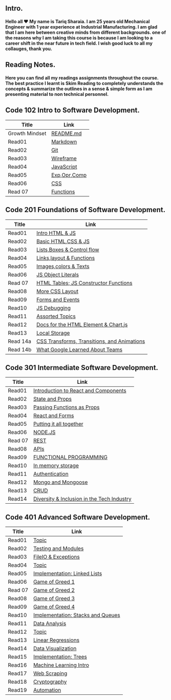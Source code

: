 ## **Intro.**

#### Hello all :heart: My name is Tariq Sharaia. I am 25 years old Mechanical Engineer with 1 year experience at Industrial Manufacturing. I am glad that I am here between creative minds from different backgrounds. one of the reasons why I am taking this course is because I am looking to a career shift in the near future in tech field.  I wish good luck to all my collauges, thank you.


## **Reading Notes.**
#### Here you can find all my readings assignments throughout the course. The best practice I learnt is Skim Reading to completely understands the concepts & summarize the outlines in a sense & simple form as I am presenting material to non technical personnel.


## **Code 102 Intro to Software Development.**

| Title      | Link |
| ----------- | ----------- |
| Growth Mindset      |  [README.md](https://tareq-zeyad.github.io/Reading-Notes/102.md/GrowthMindset) |
| Read01   |   [Markdown](https://tareq-zeyad.github.io/Reading-Notes/102.md/Read01) |
| Read02   |   [Git](https://tareq-zeyad.github.io/Reading-Notes/102.md/Read02) |
| Read03 | [Wireframe](https://tareq-zeyad.github.io/Reading-Notes/102.md/Read03) |
| Read04 | [JavaScript](https://tareq-zeyad.github.io/Reading-Notes/102.md/Read04) |
| Read05 | [Exp,Opr,Comp](https://tareq-zeyad.github.io/Reading-Notes/102.md/Read05) |
| Read06 | [CSS](https://tareq-zeyad.github.io/Reading-Notes/102.md/Read06) |
| Read 07 | [Functions](https://tareq-zeyad.github.io/Reading-Notes/102.md/Read07) |


## **Code 201 Foundations of Software Development.**

| Title      | Link |
| ----------- | ----------- |
| Read01    |  [Intro HTML & JS](https://tareq-zeyad.github.io/Reading-Notes/201.md/Read01) |
| Read02   |   [Basic HTML,CSS & JS](https://tareq-zeyad.github.io/Reading-Notes/201.md/Read02) |
| Read03 | [Lists,Boxes & Control flow](https://tareq-zeyad.github.io/Reading-Notes/201.md/Read03) |
| Read04 | [Links,layout & Functions](https://tareq-zeyad.github.io/Reading-Notes/201.md/Read04) |
| Read05 | [Images,colors & Texts](https://tareq-zeyad.github.io/Reading-Notes/201.md/Read05) |
| Read06 | [JS Object Literals](https://tareq-zeyad.github.io/Reading-Notes/201.md/Read06) |
| Read 07 | [HTML Tables; JS Constructor Functions](https://tareq-zeyad.github.io/Reading-Notes/201.md/Read07) |
| Read08    |  [More CSS Layout](https://tareq-zeyad.github.io/Reading-Notes/201.md/Read08) |
| Read09  |   [Forms and Events](https://tareq-zeyad.github.io/Reading-Notes/201.md/Read09) |
| Read10 | [JS Debugging](https://tareq-zeyad.github.io/Reading-Notes/201.md/Read10) |
| Read11 | [Assorted Topics](https://tareq-zeyad.github.io/Reading-Notes/201.md/Read11) |
| Read12 | [ Docs for the HTML <canvas> Element & Chart.js](https://tareq-zeyad.github.io/Reading-Notes/201.md/Read12) |
| Read13 | [Local Storage](https://tareq-zeyad.github.io/Reading-Notes/201.md/Read13) |
| Read 14a | [CSS Transforms, Transitions, and Animations](https://tareq-zeyad.github.io/Reading-Notes/201.md/Read14a)|
| Read 14b | [ What Google Learned About Teams](https://tareq-zeyad.github.io/Reading-Notes/201.md/Read14b)|


## **Code 301 Intermediate Software Development.**

| Title      | Link |
| ----------- | ----------- |
| Read01    |  [Introduction to React and Components](https://tareq-zeyad.github.io/Reading-Notes/301.md/Read01) |
| Read02   |   [State and Props](https://tareq-zeyad.github.io/Reading-Notes/301.md/Read02) |
| Read03 | [Passing Functions as Props](https://tareq-zeyad.github.io/Reading-Notes/301.md/Read03) |
| Read04 | [React and Forms](https://tareq-zeyad.github.io/Reading-Notes/301.md/Read04) |
| Read05 | [Putting it all together](https://tareq-zeyad.github.io/Reading-Notes/301.md/Read05) |
| Read06 | [NODE.JS](https://tareq-zeyad.github.io/Reading-Notes/301.md/Read06) |
| Read 07 | [REST](https://tareq-zeyad.github.io/Reading-Notes/301.md/Read07) |
| Read08    |  [APIs](https://tareq-zeyad.github.io/Reading-Notes/301.md/Read08) |
| Read09  |   [FUNCTIONAL PROGRAMMING](https://tareq-zeyad.github.io/Reading-Notes/301.md/Read09) |
| Read10 | [ In memory storage](https://tareq-zeyad.github.io/Reading-Notes/301.md/Read10) |
| Read11 | [Authentication](https://tareq-zeyad.github.io/Reading-Notes/301.md/Read11) |
| Read12 | [ Mongo and Mongoose](https://tareq-zeyad.github.io/Reading-Notes/301.md/Read12) |
| Read13 | [CRUD](https://tareq-zeyad.github.io/Reading-Notes/301.md/Read13) |
| Read14 | [Diversity & Inclusion in the Tech Industry](https://tareq-zeyad.github.io/Reading-Notes/301.md/Read14) |

## **Code 401 Advanced Software Development.**

| Title      | Link |
| ----------- | ----------- |
| Read01    |  [Topic](https://tareq-zeyad.github.io/Reading-Notes/401.md/Read01) |
| Read02   |   [Testing and Modules](https://tareq-zeyad.github.io/Reading-Notes/401.md/Read02) |
| Read03 | [FileIO & Exceptions](https://tareq-zeyad.github.io/Reading-Notes/401.md/Read03) |
| Read04 | [Topic](https://tareq-zeyad.github.io/Reading-Notes/401.md/Read04) |
| Read05 | [Implementation: Linked Lists](https://tareq-zeyad.github.io/Reading-Notes/401.md/Read05) |
| Read06 | [Game of Greed 1](https://tareq-zeyad.github.io/Reading-Notes/401.md/Read06) |
| Read 07 | [Game of Greed 2](https://tareq-zeyad.github.io/Reading-Notes/401.md/Read07) |
| Read08    |  [Game of Greed 3](https://tareq-zeyad.github.io/Reading-Notes/401.md/Read08) |
| Read09  |   [Game of Greed 4](https://tareq-zeyad.github.io/Reading-Notes/401.md/Read09) |
| Read10 | [ Implementation: Stacks and Queues](https://tareq-zeyad.github.io/Reading-Notes/401.md/Read10) |
| Read11 | [Data Analysis](https://tareq-zeyad.github.io/Reading-Notes/401.md/Read11) |
| Read12 | [ Topic](https://tareq-zeyad.github.io/Reading-Notes/401.md/Read12) |
| Read13 | [Linear Regressions](https://tareq-zeyad.github.io/Reading-Notes/401.md/Read13) |
| Read14 | [Data Visualization](https://tareq-zeyad.github.io/Reading-Notes/401.md/Read14) |
| Read15 | [Implementation: Trees](https://tareq-zeyad.github.io/Reading-Notes/401.md/Read15) |
| Read16 | [Machine Learning Intro](https://tareq-zeyad.github.io/Reading-Notes/401.md/Read16) |
| Read17 | [Web Scraping](https://tareq-zeyad.github.io/Reading-Notes/401.md/Read17) |
| Read18 | [Cryptography](https://tareq-zeyad.github.io/Reading-Notes/401.md/Read18) |
| Read19 | [Automation](https://tareq-zeyad.github.io/Reading-Notes/401.md/Read19) |
